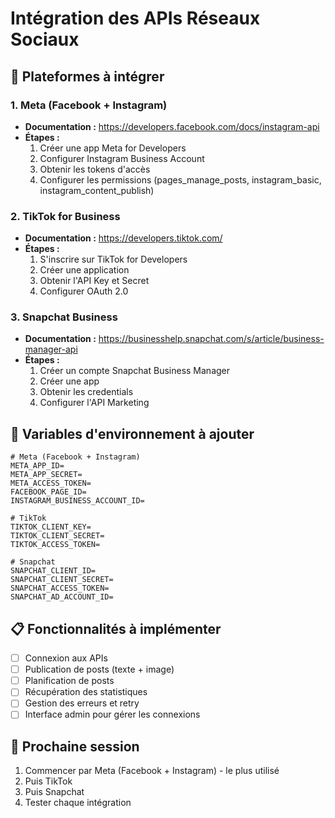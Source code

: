 # Intégration des APIs Réseaux Sociaux

## 📱 Plateformes à intégrer

### 1. Meta (Facebook + Instagram)
- **Documentation :** https://developers.facebook.com/docs/instagram-api
- **Étapes :**
  1. Créer une app Meta for Developers
  2. Configurer Instagram Business Account
  3. Obtenir les tokens d'accès
  4. Configurer les permissions (pages_manage_posts, instagram_basic, instagram_content_publish)

### 2. TikTok for Business
- **Documentation :** https://developers.tiktok.com/
- **Étapes :**
  1. S'inscrire sur TikTok for Developers
  2. Créer une application
  3. Obtenir l'API Key et Secret
  4. Configurer OAuth 2.0

### 3. Snapchat Business
- **Documentation :** https://businesshelp.snapchat.com/s/article/business-manager-api
- **Étapes :**
  1. Créer un compte Snapchat Business Manager
  2. Créer une app
  3. Obtenir les credentials
  4. Configurer l'API Marketing

## 🔧 Variables d'environnement à ajouter

```env
# Meta (Facebook + Instagram)
META_APP_ID=
META_APP_SECRET=
META_ACCESS_TOKEN=
FACEBOOK_PAGE_ID=
INSTAGRAM_BUSINESS_ACCOUNT_ID=

# TikTok
TIKTOK_CLIENT_KEY=
TIKTOK_CLIENT_SECRET=
TIKTOK_ACCESS_TOKEN=

# Snapchat
SNAPCHAT_CLIENT_ID=
SNAPCHAT_CLIENT_SECRET=
SNAPCHAT_ACCESS_TOKEN=
SNAPCHAT_AD_ACCOUNT_ID=
```

## 📋 Fonctionnalités à implémenter

- [ ] Connexion aux APIs
- [ ] Publication de posts (texte + image)
- [ ] Planification de posts
- [ ] Récupération des statistiques
- [ ] Gestion des erreurs et retry
- [ ] Interface admin pour gérer les connexions

## 🎯 Prochaine session

1. Commencer par Meta (Facebook + Instagram) - le plus utilisé
2. Puis TikTok
3. Puis Snapchat
4. Tester chaque intégration
